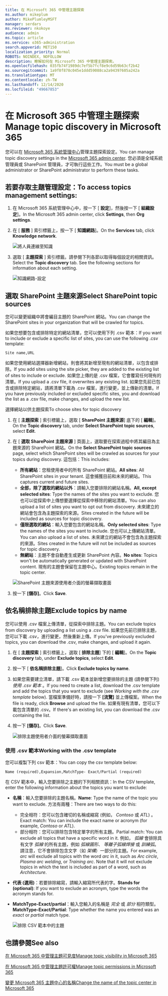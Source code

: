```yaml
---
title: 在 Microsoft 365 中管理主題探索
ms.author: mikeplum
author: MikePlumleyMSFT
manager: serdars
ms.reviewer: nkokoye
audience: admin
ms.topic: article
ms.service: o365-administration
search.appverid: MET150
localization_priority: Normal
ROBOTS: NOINDEX, NOFOLLOW
description: 瞭解如何在 Microsoft 365 中管理主題探索。
ms.openlocfilehash: 035fb74f1989dc7ef5b7fcf8e9c6d59b63cf2b42
ms.sourcegitcommit: 1a9f0f878c045e1ddd59088ca2a94397605a242a
ms.translationtype: MT
ms.contentlocale: zh-TW
ms.lasthandoff: 12/14/2020
ms.locfileid: "49667853"
---
```

# <a name="manage-topic-discovery-in-microsoft-365"></a><span data-ttu-id="7a96d-103">在 Microsoft 365 中管理主題探索</span><span class="sxs-lookup"><span data-stu-id="7a96d-103">Manage topic discovery in Microsoft 365</span></span>

<span data-ttu-id="7a96d-104">您可以在 [Microsoft 365 系統管理中心](https://admin.microsoft.com)管理主題探索設定。</span><span class="sxs-lookup"><span data-stu-id="7a96d-104">You can manage topic discovery settings in the [Microsoft 365 admin center](https://admin.microsoft.com).</span></span> <span data-ttu-id="7a96d-105">您必須是全域系統管理員或 SharePoint 管理員，才可執行這些工作。</span><span class="sxs-lookup"><span data-stu-id="7a96d-105">You must be a global administrator or SharePoint administrator to perform these tasks.</span></span>

## <a name="to-access-topics-management-settings"></a><span data-ttu-id="7a96d-106">若要存取主題管理設定：</span><span class="sxs-lookup"><span data-stu-id="7a96d-106">To access topics management settings:</span></span>

1. <span data-ttu-id="7a96d-107">在 Microsoft 365 系統管理中心中，按一下 [ **設定**]，然後按一下 [ **組織設定**]。</span><span class="sxs-lookup"><span data-stu-id="7a96d-107">In the Microsoft 365 admin center, click **Settings**, then **Org settings**.</span></span>
2. <span data-ttu-id="7a96d-108">在 [ **服務** ] 索引標籤上，按一下 [ **知識網路**]。</span><span class="sxs-lookup"><span data-stu-id="7a96d-108">On the **Services** tab, click **Knowledge network**.</span></span>

    ![將人員連線至知識](../media/admin-org-knowledge-options-completed.png) 

3. <span data-ttu-id="7a96d-110">選取 [ **主題探索** ] 索引標籤。請參閱下列各節以取得每個設定的相關資訊。</span><span class="sxs-lookup"><span data-stu-id="7a96d-110">Select the **Topic discovery** tab. See the following sections for information about each setting.</span></span>

    ![知識網路-設定](../media/knowledge-network-settings-topic-discovery.png) 

## <a name="select-sharepoint-topic-sources"></a><span data-ttu-id="7a96d-112">選取 SharePoint 主題來源</span><span class="sxs-lookup"><span data-stu-id="7a96d-112">Select SharePoint topic sources</span></span>

<span data-ttu-id="7a96d-113">您可以變更組織中將會編目主題的 SharePoint 網站。</span><span class="sxs-lookup"><span data-stu-id="7a96d-113">You can change the SharePoint sites in your organization that will be crawled for topics.</span></span>

<span data-ttu-id="7a96d-114">如果您想要包含或排除特定的網站清單，您可以使用下列 .csv 範本：</span><span class="sxs-lookup"><span data-stu-id="7a96d-114">If you want to include or exclude a specific list of sites, you can use the following .csv template:</span></span>

``` csv
Site name,URL
```

<span data-ttu-id="7a96d-115">如果您使用網站選擇器新增網站，則會將其新增至現有的網站清單，以包含或排除。</span><span class="sxs-lookup"><span data-stu-id="7a96d-115">If you add sites using the site picker, they are added to the existing list of sites to include or exclude.</span></span> <span data-ttu-id="7a96d-116">如果您上傳的是 .csv 檔案，它會覆寫任何現有的清單。</span><span class="sxs-lookup"><span data-stu-id="7a96d-116">If you upload a .csv file, it overwrites any existing list.</span></span> <span data-ttu-id="7a96d-117">如果您先前已包含或排除特定網站，請將清單下載為 .csv 檔案，進行變更，並上傳新的清單。</span><span class="sxs-lookup"><span data-stu-id="7a96d-117">If you have previously included or excluded specific sites, you and download the list as a .csv file, make changes, and upload the new list.</span></span>

<span data-ttu-id="7a96d-118">選擇網站以供主題探索</span><span class="sxs-lookup"><span data-stu-id="7a96d-118">To choose sites for topic discovery</span></span>

1. <span data-ttu-id="7a96d-119">在 [ **主題探索** ] 索引標籤上，選取 [ **SharePoint 主題來源**] 底下的 [ **編輯**]。</span><span class="sxs-lookup"><span data-stu-id="7a96d-119">On the **Topic discovery** tab, under **Select SharePoint topic sources**, select **Edit**.</span></span>
2. <span data-ttu-id="7a96d-120">在 [ **選取 SharePoint 主題來源** ] 頁面上，選取要在探索過程中將其編目為主題來源的 SharePoint 網站。</span><span class="sxs-lookup"><span data-stu-id="7a96d-120">On the **Select SharePoint topic sources** page, select which SharePoint sites will be crawled as sources for your topics during discovery.</span></span> <span data-ttu-id="7a96d-121">這包括：</span><span class="sxs-lookup"><span data-stu-id="7a96d-121">This includes:</span></span>
    - <span data-ttu-id="7a96d-122">**所有網站**：您租使用者中的所有 SharePoint 網站。</span><span class="sxs-lookup"><span data-stu-id="7a96d-122">**All sites**: All SharePoint sites in your tenant.</span></span> <span data-ttu-id="7a96d-123">這會捕獲目前和未來的網站。</span><span class="sxs-lookup"><span data-stu-id="7a96d-123">This captures current and future sites.</span></span>
    - <span data-ttu-id="7a96d-124">**全部，除了選取的網站以外**：請輸入您要排除的網站名稱。</span><span class="sxs-lookup"><span data-stu-id="7a96d-124">**All, except selected sites**: Type the names of the sites you want to exclude.</span></span>  <span data-ttu-id="7a96d-125">您也可以從探索中上傳想要選擇從探索中移除的網站清單。</span><span class="sxs-lookup"><span data-stu-id="7a96d-125">You can also upload a list of sites you want to opt out from discovery.</span></span> <span data-ttu-id="7a96d-126">未來建立的網站會包含為主題探索的來源。</span><span class="sxs-lookup"><span data-stu-id="7a96d-126">Sites created in the future will be included as sources for topic discovery.</span></span> 
    - <span data-ttu-id="7a96d-127">**僅限選取的網站**：輸入您要包含的網站名稱。</span><span class="sxs-lookup"><span data-stu-id="7a96d-127">**Only selected sites**: Type the names of the sites you want to include.</span></span> <span data-ttu-id="7a96d-128">您也可以上傳網站清單。</span><span class="sxs-lookup"><span data-stu-id="7a96d-128">You can also upload a list of sites.</span></span> <span data-ttu-id="7a96d-129">未來建立的網站不會包含為主題探索的來源。</span><span class="sxs-lookup"><span data-stu-id="7a96d-129">Sites created in the future will not be included as sources for topic discovery.</span></span>
    - <span data-ttu-id="7a96d-130">**無網站**：主題不會自動產生或更新 SharePoint 內容。</span><span class="sxs-lookup"><span data-stu-id="7a96d-130">**No sites**: Topics won't be automatically generated or updated with SharePoint content.</span></span> <span data-ttu-id="7a96d-131">現有的主題會保留在主題中心。</span><span class="sxs-lookup"><span data-stu-id="7a96d-131">Existing topics remain in the topic center.</span></span>

    ![SharePoint 主題來源使用者介面的螢幕擷取畫面](../media/k-manage-select-topic-source.png)
   
3. <span data-ttu-id="7a96d-133">按一下 **[儲存]**。</span><span class="sxs-lookup"><span data-stu-id="7a96d-133">Click **Save**.</span></span>

## <a name="exclude-topics-by-name"></a><span data-ttu-id="7a96d-134">依名稱排除主題</span><span class="sxs-lookup"><span data-stu-id="7a96d-134">Exclude topics by name</span></span>

<span data-ttu-id="7a96d-135">您可以使用 .csv 檔案上傳清單，從探索中排除主題。</span><span class="sxs-lookup"><span data-stu-id="7a96d-135">You can exclude topics from discovery by uploading a list using a .csv file.</span></span> <span data-ttu-id="7a96d-136">如果您先前已排除主題，您可以下載 .csv，進行變更，然後重新上傳。</span><span class="sxs-lookup"><span data-stu-id="7a96d-136">If you've previously excluded topics, you can download the .csv, make changes, and upload it again.</span></span>

1. <span data-ttu-id="7a96d-137">在 [ **主題探索** ] 索引標籤上，選取 [ **排除主題**] 下的 [ **編輯**]。</span><span class="sxs-lookup"><span data-stu-id="7a96d-137">On the **Topic discovery** tab, under **Exclude topics**, select **Edit**.</span></span>
2. <span data-ttu-id="7a96d-138">按一下 [ **依名稱排除主題**]。</span><span class="sxs-lookup"><span data-stu-id="7a96d-138">Click **Exclude topics by name**.</span></span>
3. <span data-ttu-id="7a96d-139">如果您需要建立清單，請下載 .csv 範本並新增您要排除的主題 (請參閱下列) *使用 .csv 範本* 。</span><span class="sxs-lookup"><span data-stu-id="7a96d-139">If you need to create a list, download the .csv template and add the topics that you want to exclude (see *Working with the .csv template* below).</span></span> <span data-ttu-id="7a96d-140">當檔案準備好時，請按一下 **[流覽]** 並上傳檔案。</span><span class="sxs-lookup"><span data-stu-id="7a96d-140">When the file is ready, click **Browse** and upload the file.</span></span> <span data-ttu-id="7a96d-141">如果有現有清單，您可以下載包含清單的 .csv。</span><span class="sxs-lookup"><span data-stu-id="7a96d-141">If there's an existing list, you can download the .csv containing the list.</span></span>
4. <span data-ttu-id="7a96d-142">按一下 **[儲存]**。</span><span class="sxs-lookup"><span data-stu-id="7a96d-142">Click **Save**.</span></span>

    ![排除主題使用者介面的螢幕擷取畫面](../media/km-manage-exclude-topics.png)

### <a name="working-with-the-csv-template"></a><span data-ttu-id="7a96d-144">使用 .csv 範本</span><span class="sxs-lookup"><span data-stu-id="7a96d-144">Working with the .csv template</span></span>

<span data-ttu-id="7a96d-145">您可以複製下列 csv 範本：</span><span class="sxs-lookup"><span data-stu-id="7a96d-145">You can copy the csv template below:</span></span>

``` csv
Name (required),Expansion,MatchType- Exact/Partial (required)
```

<span data-ttu-id="7a96d-146">在 CSV 範本中，輸入您要排除之主題的下列相關資訊：</span><span class="sxs-lookup"><span data-stu-id="7a96d-146">In the CSV template, enter the following information about the topics you want to exclude:</span></span>

- <span data-ttu-id="7a96d-147">**名稱**：輸入您要排除的主題名稱。</span><span class="sxs-lookup"><span data-stu-id="7a96d-147">**Name**: Type the name of the topic you want to exclude.</span></span> <span data-ttu-id="7a96d-148">方法有兩種：</span><span class="sxs-lookup"><span data-stu-id="7a96d-148">There are two ways to do this:</span></span>
    - <span data-ttu-id="7a96d-149">完全相符：您可以包含確切的名稱或縮寫 (例如， *Contoso* 或 *ATL*) 。</span><span class="sxs-lookup"><span data-stu-id="7a96d-149">Exact match: You can include the exact name or acronym (for example, *Contoso* or *ATL*).</span></span>
    - <span data-ttu-id="7a96d-150">部分相符：您可以排除包含特定單字的所有主題。</span><span class="sxs-lookup"><span data-stu-id="7a96d-150">Partial match: You can exclude all topics that have a specific word in it.</span></span>  <span data-ttu-id="7a96d-151">例如， *弧線* 會排除具有文字 *弧線* 的所有主題，例如 *弧線圓形*、 *等離子弧線焊接* 或 *訓練弧*。請注意，它不會排除包含文字（如 *架構*）一部分的主題。</span><span class="sxs-lookup"><span data-stu-id="7a96d-151">For example, *arc* will exclude all topics with the word *arc* in it, such as *Arc circle*, *Plasma arc welding*, or *Training arc*. Note that it will not exclude topics in which the text is included as part of a word, such as *Architecture*.</span></span>
- <span data-ttu-id="7a96d-152">**代表 (選用)**：若要排除縮寫，請輸入縮寫所代表的字。</span><span class="sxs-lookup"><span data-stu-id="7a96d-152">**Stands for (optional)**: If you want to exclude an acronym, type the words the acronym stands for.</span></span>
- <span data-ttu-id="7a96d-153">**MatchType-Exact/partial**：輸入您輸入的名稱是 *完全* 或 *部分* 相符類型。</span><span class="sxs-lookup"><span data-stu-id="7a96d-153">**MatchType-Exact/Partial**: Type whether the name you entered was an *exact* or *partial* match type.</span></span>

    ![排除 CSV 範本中的主題](../media/exclude-topics-csv.png) 

## <a name="see-also"></a><span data-ttu-id="7a96d-155">也請參閱</span><span class="sxs-lookup"><span data-stu-id="7a96d-155">See also</span></span>

[<span data-ttu-id="7a96d-156">在 Microsoft 365 中管理主題可見度</span><span class="sxs-lookup"><span data-stu-id="7a96d-156">Manage topic visibility in Microsoft 365</span></span>](topic-experiences-knowledge-rules.md)

[<span data-ttu-id="7a96d-157">在 Microsoft 365 中管理主題許可權</span><span class="sxs-lookup"><span data-stu-id="7a96d-157">Manage topic permissions in Microsoft 365</span></span>](topic-experiences-user-permissions.md)

[<span data-ttu-id="7a96d-158">變更 Microsoft 365 主題中心的名稱</span><span class="sxs-lookup"><span data-stu-id="7a96d-158">Change the name of the topic center in Microsoft 365</span></span>](topic-experiences-administration.md)

